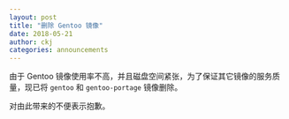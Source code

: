 ```yaml
---
layout: post
title: "删除 Gentoo 镜像"
date: 2018-05-21
author: ckj
categories: announcements
---
```


由于 Gentoo 镜像使用率不高，并且磁盘空间紧张，为了保证其它镜像的服务质量，现已将 `gentoo` 和 `gentoo-portage` 镜像删除。

对由此带来的不便表示抱歉。
